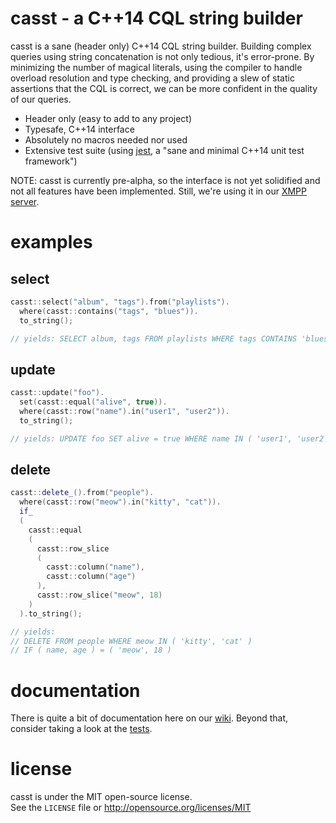 # casst - a C++14 CQL string builder

casst is a sane (header only) C++14 CQL string builder. Building complex queries using string concatenation is not only tedious, it's error-prone. By minimizing the number of magical literals, using the compiler to handle overload resolution and type checking, and providing a slew of static assertions that the CQL is correct, we can be more confident in the quality of our queries.

  * Header only (easy to add to any project)
  * Typesafe, C++14 interface
  * Absolutely no macros needed nor used
  * Extensive test suite (using [jest](https://github.com/jeaye/jest), a "sane and minimal C++14 unit test framework")

NOTE: casst is currently pre-alpha, so the interface is not yet solidified and not all features have been implemented. Still, we're using it in our [XMPP server](http://www.eyeball.com/products/xmpp-server).

# examples
## select
```cpp
casst::select("album", "tags").from("playlists").
  where(casst::contains("tags", "blues")).
  to_string();

// yields: SELECT album, tags FROM playlists WHERE tags CONTAINS 'blues'
```
## update
```cpp
casst::update("foo").
  set(casst::equal("alive", true)).
  where(casst::row("name").in("user1", "user2")).
  to_string();

// yields: UPDATE foo SET alive = true WHERE name IN ( 'user1', 'user2' )
```
## delete
```cpp
casst::delete_().from("people").
  where(casst::row("meow").in("kitty", "cat")).
  if_
  (
    casst::equal
    (
      casst::row_slice
      (
        casst::column("name"),
        casst::column("age")
      ),
      casst::row_slice("meow", 18)
    )
  ).to_string();

// yields: 
// DELETE FROM people WHERE meow IN ( 'kitty', 'cat' )
// IF ( name, age ) = ( 'meow', 18 )
```

# documentation
There is quite a bit of documentation here on our [wiki](https://github.com/EyeballNetworks/casst/wiki). Beyond that, consider taking a look at the [tests](https://github.com/EyeballNetworks/casst/tree/master/test/include).

# license
casst is under the MIT open-source license.  
See the `LICENSE` file or http://opensource.org/licenses/MIT
